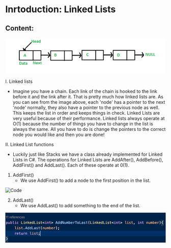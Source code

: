 # Inrtoduction: Linked Lists #

## **Content**:

![Toy](../assets/Linkedlist.png "Toy")

I. Linked lists
   * Imagine you have a chain. Each link of the chain is hooked to the link before it and the link after it. That is pretty much how linked lists are. As you can see from the image above, each 'node' has a pointer to the next 'node' normally, they also have a pointer to the previous node as well. This keeps the list in order and keeps things in check. Linked Lists are very useful because of their performance. Linked lists always operate at O(1) because the number of things you have to change in the list is always the same. All you have to do is change the pointers to the correct node you would like and then you are done!   

II. Linked List functions
   * Luckily just like Stacks we have a class already implemented for Linked Lists in C#. The operations for Linked Lists are AddAfter(), AddBefore(), AddFirst() and AddLast(). Each of these operate at 0(1).

   1. AddFirst()
        * We use AddFirst() to add a node to the first position in the list.
        
![Code](..assets/AddFirst.png "Code")

   2. AddLast()
        * We use AddLast() to add something to the end of the list.

![Code](../assets/AddLast.png "Code")